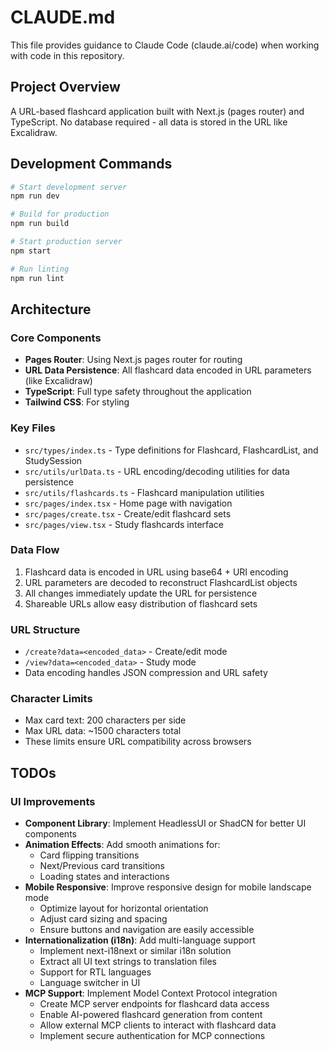 # CLAUDE.md

This file provides guidance to Claude Code (claude.ai/code) when working with code in this repository.

## Project Overview

A URL-based flashcard application built with Next.js (pages router) and TypeScript. No database required - all data is stored in the URL like Excalidraw.

## Development Commands

```bash
# Start development server
npm run dev

# Build for production
npm run build

# Start production server
npm start

# Run linting
npm run lint
```

## Architecture

### Core Components

- **Pages Router**: Using Next.js pages router for routing
- **URL Data Persistence**: All flashcard data encoded in URL parameters (like Excalidraw)
- **TypeScript**: Full type safety throughout the application
- **Tailwind CSS**: For styling

### Key Files

- `src/types/index.ts` - Type definitions for Flashcard, FlashcardList, and StudySession
- `src/utils/urlData.ts` - URL encoding/decoding utilities for data persistence
- `src/utils/flashcards.ts` - Flashcard manipulation utilities
- `src/pages/index.tsx` - Home page with navigation
- `src/pages/create.tsx` - Create/edit flashcard sets
- `src/pages/view.tsx` - Study flashcards interface

### Data Flow

1. Flashcard data is encoded in URL using base64 + URI encoding
2. URL parameters are decoded to reconstruct FlashcardList objects
3. All changes immediately update the URL for persistence
4. Shareable URLs allow easy distribution of flashcard sets

### URL Structure

- `/create?data=<encoded_data>` - Create/edit mode
- `/view?data=<encoded_data>` - Study mode
- Data encoding handles JSON compression and URL safety

### Character Limits

- Max card text: 200 characters per side
- Max URL data: ~1500 characters total
- These limits ensure URL compatibility across browsers

## TODOs

### UI Improvements

- **Component Library**: Implement HeadlessUI or ShadCN for better UI components
- **Animation Effects**: Add smooth animations for:
  - Card flipping transitions
  - Next/Previous card transitions
  - Loading states and interactions
- **Mobile Responsive**: Improve responsive design for mobile landscape mode
  - Optimize layout for horizontal orientation
  - Adjust card sizing and spacing
  - Ensure buttons and navigation are easily accessible
- **Internationalization (i18n)**: Add multi-language support
  - Implement next-i18next or similar i18n solution
  - Extract all UI text strings to translation files
  - Support for RTL languages
  - Language switcher in UI
- **MCP Support**: Implement Model Context Protocol integration
  - Create MCP server endpoints for flashcard data access
  - Enable AI-powered flashcard generation from content
  - Allow external MCP clients to interact with flashcard data
  - Implement secure authentication for MCP connections
